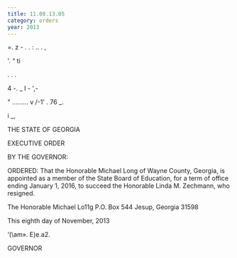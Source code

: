 ```yaml
---
title: 11.08.13.05
category: orders
year: 2013
---
```

   

=. z - . . : 
.. . ,

'. “ ti

. . .

4 -. _ I - ',-

" ......... v /-1'
. 76 _.

i  _,

THE STATE OF GEORGIA

EXECUTIVE ORDER

BY THE GOVERNOR:

ORDERED: That the Honorable Michael Long of Wayne County, Georgia, is
appointed as a member of the State Board of Education, for a term
of office ending January 1, 2016, to succeed the Honorable Linda
M. Zechmann, who resigned.

The Honorable Michael Lo11g
P.O. Box 544
Jesup, Georgia 31598

This eighth day of November, 2013

‘(\am». E)e.a2.

GOVERNOR

